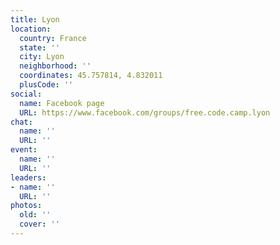 ```yaml
---
title: Lyon
location:
  country: France
  state: ''
  city: Lyon
  neighborhood: ''
  coordinates: 45.757814, 4.832011
  plusCode: ''
social:
  name: Facebook page
  URL: https://www.facebook.com/groups/free.code.camp.lyon
chat:
  name: ''
  URL: ''
event:
  name: ''
  URL: ''
leaders:
- name: ''
  URL: ''
photos:
  old: ''
  cover: ''
---
```

